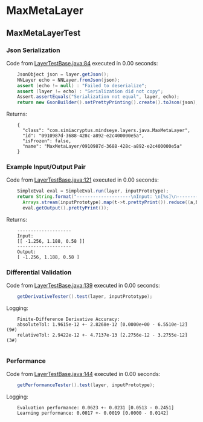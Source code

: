 # MaxMetaLayer
## MaxMetaLayerTest
### Json Serialization
Code from [LayerTestBase.java:84](../../../../../../../../MindsEye/src/test/java/com/simiacryptus/mindseye/layers/LayerTestBase.java#L84) executed in 0.00 seconds: 
```java
    JsonObject json = layer.getJson();
    NNLayer echo = NNLayer.fromJson(json);
    assert (echo != null) : "Failed to deserialize";
    assert (layer != echo) : "Serialization did not copy";
    Assert.assertEquals("Serialization not equal", layer, echo);
    return new GsonBuilder().setPrettyPrinting().create().toJson(json);
```

Returns: 

```
    {
      "class": "com.simiacryptus.mindseye.layers.java.MaxMetaLayer",
      "id": "0910987d-3688-428c-a892-e2c400000e5a",
      "isFrozen": false,
      "name": "MaxMetaLayer/0910987d-3688-428c-a892-e2c400000e5a"
    }
```



### Example Input/Output Pair
Code from [LayerTestBase.java:121](../../../../../../../../MindsEye/src/test/java/com/simiacryptus/mindseye/layers/LayerTestBase.java#L121) executed in 0.00 seconds: 
```java
    SimpleEval eval = SimpleEval.run(layer, inputPrototype);
    return String.format("--------------------\nInput: \n[%s]\n--------------------\nOutput: \n%s",
      Arrays.stream(inputPrototype).map(t->t.prettyPrint()).reduce((a,b)->a+",\n"+b).get(),
      eval.getOutput().prettyPrint());
```

Returns: 

```
    --------------------
    Input: 
    [[ -1.256, 1.188, 0.58 ]]
    --------------------
    Output: 
    [ -1.256, 1.188, 0.58 ]
```



### Differential Validation
Code from [LayerTestBase.java:139](../../../../../../../../MindsEye/src/test/java/com/simiacryptus/mindseye/layers/LayerTestBase.java#L139) executed in 0.00 seconds: 
```java
    getDerivativeTester().test(layer, inputPrototype);
```
Logging: 
```
    Finite-Difference Derivative Accuracy:
    absoluteTol: 1.9615e-12 +- 2.8268e-12 [0.0000e+00 - 6.5510e-12] (9#)
    relativeTol: 2.9422e-12 +- 4.7137e-13 [2.2756e-12 - 3.2755e-12] (3#)
    
```

### Performance
Code from [LayerTestBase.java:144](../../../../../../../../MindsEye/src/test/java/com/simiacryptus/mindseye/layers/LayerTestBase.java#L144) executed in 0.00 seconds: 
```java
    getPerformanceTester().test(layer, inputPrototype);
```
Logging: 
```
    Evaluation performance: 0.0623 +- 0.0231 [0.0513 - 0.2451]
    Learning performance: 0.0017 +- 0.0019 [0.0000 - 0.0142]
    
```


